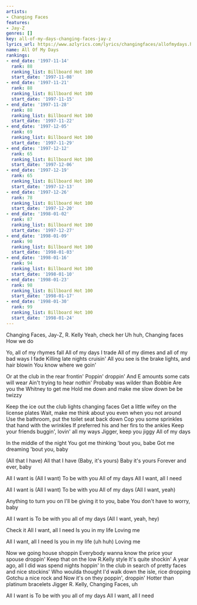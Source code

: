 ```yaml
---
artists:
- Changing Faces
features:
- Jay-Z
genres: []
key: all-of-my-days-changing-faces-jay-z
lyrics_url: https://www.azlyrics.com/lyrics/changingfaces/allofmydays.html
name: All Of My Days
rankings:
- end_date: '1997-11-14'
  rank: 88
  ranking_list: Billboard Hot 100
  start_date: '1997-11-08'
- end_date: '1997-11-21'
  rank: 88
  ranking_list: Billboard Hot 100
  start_date: '1997-11-15'
- end_date: '1997-11-28'
  rank: 88
  ranking_list: Billboard Hot 100
  start_date: '1997-11-22'
- end_date: '1997-12-05'
  rank: 69
  ranking_list: Billboard Hot 100
  start_date: '1997-11-29'
- end_date: '1997-12-12'
  rank: 65
  ranking_list: Billboard Hot 100
  start_date: '1997-12-06'
- end_date: '1997-12-19'
  rank: 65
  ranking_list: Billboard Hot 100
  start_date: '1997-12-13'
- end_date: '1997-12-26'
  rank: 78
  ranking_list: Billboard Hot 100
  start_date: '1997-12-20'
- end_date: '1998-01-02'
  rank: 87
  ranking_list: Billboard Hot 100
  start_date: '1997-12-27'
- end_date: '1998-01-09'
  rank: 90
  ranking_list: Billboard Hot 100
  start_date: '1998-01-03'
- end_date: '1998-01-16'
  rank: 94
  ranking_list: Billboard Hot 100
  start_date: '1998-01-10'
- end_date: '1998-01-23'
  rank: 98
  ranking_list: Billboard Hot 100
  start_date: '1998-01-17'
- end_date: '1998-01-30'
  rank: 99
  ranking_list: Billboard Hot 100
  start_date: '1998-01-24'
---
```



Changing Faces, Jay-Z, R. Kelly
Yeah, check her
Uh huh, Changing faces
How we do

Yo, all of my rhymes fall
All of my days I trade
All of my dimes and all of my bad ways I fade
Killing late nights cruisin'
All you see is the brake lights, and hair blowin
You know where we goin'

Or at the club in the rear frontin'
Poppin' droppin'
And E amounts some cats will wear
Ain't trying to hear nothin'
Probaby was wilder than Bobbie
Are you the Whitney to get me
Hold me down and make me slow down be be twizzy

Keep the ice out the club lights changing faces
Get a little wifey on the license plates
Wait, make me think about you even when you not around
Use the bathroom, put the toilet seat back down
Cop you some sprinkles that hand with the wrinkles
If preferred his and her firs to the ankles
Keep your friends buggin', lovin' all my ways
Jigger, keep you jiggy
All of my days


In the middle of the night
You got me thinking 'bout you, babe
Got me dreaming 'bout you, baby


(All that I have) All that I have
(Baby, it's yours) Baby it's yours
Forever and ever, baby


All I want is (All I want)
To be with you
All of my days
All I want, all I need

All I want is (All I want)
To be with you
All of my days (All I want, yeah)

Anything to turn you on
I'll be giving it to you, babe
You don't have to worry, baby

All I want is
To be with you all of my days
(All I want, yeah, hey)


Check it
All I want, all I need
Is you in my life
Loving me

All I want, all I need
Is you in my life (uh huh)
Loving me


Now we going house shoppin
Everybody wanna know the price your spouse droppin'
Keep that on the low R.Kelly style
It's quite shockin'
A year ago, all I did was spend nights hoppin'
In the club in search of pretty faces and nice stockins'
Who woulda thought I'd walk down the isle, rice dropping
Gotchu a nice rock and
Now it's on they poppin', droppin'
Hotter than platinum bracelets
Jigger R. Kelly, Changing Faces, uh


All I want is
To be with you all of my days
All I want, all I need

